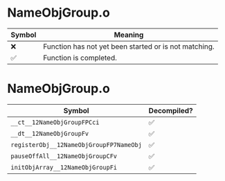 # NameObjGroup.o
| Symbol | Meaning 
| ------------- | ------------- 
| :x: | Function has not yet been started or is not matching. 
| :white_check_mark: | Function is completed. 


# NameObjGroup.o
| Symbol | Decompiled? |
| ------------- | ------------- |
| `__ct__12NameObjGroupFPCci` | :white_check_mark: |
| `__dt__12NameObjGroupFv` | :white_check_mark: |
| `registerObj__12NameObjGroupFP7NameObj` | :white_check_mark: |
| `pauseOffAll__12NameObjGroupCFv` | :white_check_mark: |
| `initObjArray__12NameObjGroupFi` | :white_check_mark: |
